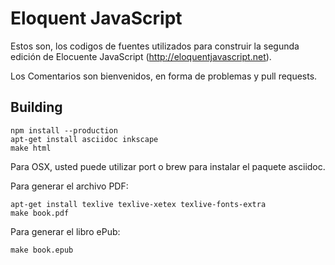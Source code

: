 # Eloquent JavaScript

Estos son, los codigos de fuentes utilizados para construir la segunda edición de Elocuente
 JavaScript (http://eloquentjavascript.net).

Los Comentarios son bienvenidos, en forma de problemas y pull requests.

## Building

    npm install --production
    apt-get install asciidoc inkscape
    make html

Para OSX, usted puede utilizar port o brew para instalar el paquete asciidoc.

Para generar el archivo PDF:

    apt-get install texlive texlive-xetex texlive-fonts-extra
    make book.pdf

Para generar el libro ePub:

    make book.epub


